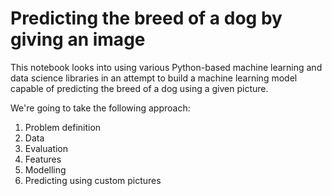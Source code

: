 # Predicting the breed of a dog by giving an image

This notebook looks into using various Python-based machine learning and data science libraries in an attempt to build a machine learning model capable of predicting the breed of a dog using a given picture.

We're going to take the following approach:

1. Problem definition
2. Data 
3. Evaluation 
4. Features 
5. Modelling
6. Predicting using custom pictures
